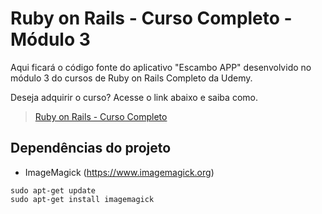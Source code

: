 # Ruby on Rails - Curso Completo - Módulo 3

Aqui ficará o código fonte do aplicativo "Escambo APP" desenvolvido no módulo 3 do cursos de Ruby on Rails Completo da Udemy.

Deseja adquirir o curso? Acesse o link abaixo e saiba como.

> [Ruby on Rails - Curso Completo](http://jacksonpires.blogspot.com.br/2016/05/novo-curso-de-rails-na-udemy.html)

## Dependências do projeto

* ImageMagick (https://www.imagemagick.org)

```
sudo apt-get update
sudo apt-get install imagemagick
```
